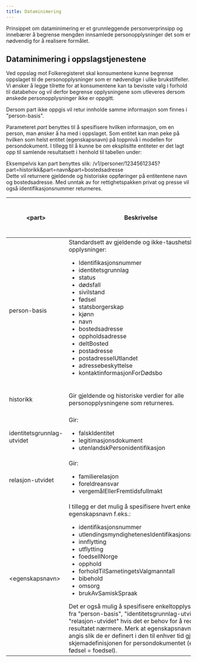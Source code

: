 ```yaml
---
title: Dataminimering
---
```


Prinsippet om dataminimering er et grunnleggende personverprinsipp og innebærer å begrense mengden innsamlede personopplysninger det som er nødvendig for å realisere formålet.

## Dataminimering i oppslagstjenestene
Ved oppslag mot Folkeregisteret skal konsumentene kunne begrense oppslaget til de personopplysninger som er nødvendige i ulike brukstilfeller. Vi ønsker å legge tilrette for at konsumentene kan ta bevisste valg i forhold til databehov og vil derfor begrense opplysningene som utleveres dersom ønskede personopplysninger ikke er oppgitt.

Dersom part ikke oppgis vil retur innholde samme informasjon som finnes i "person-basis".

Parameteret *part* benyttes til å spesifisere hvilken informasjon, om en person, man ønsker å ha med i oppslaget. Som entitet kan man peke på hvilken som helst entitet (egenskapsnavn) på toppnivå i modellen for persondokument. I tillegg til å kunne be om eksplisitte entiteter er det lagt opp til samlende resultatsett i henhold til tabellen under:

Eksempelvis kan part benyttes slik: /v1/personer/12345612345?part=historikk&part=navn&part=bostedsadresse <br>  Dette vil returnere gjeldende og historiske oppføringer på entitentene navn og bostedsadresse. Med unntak av for rettighetspakken privat og presse vil også identifikasjonsnummer returneres.  


| <part\> | Beskrivelse | Offentlig og privat virksomhet med hjemmel | Offentlig virksomhet uten hjemmel | Privat virksomhet uten hjemmel | Privat virksomhet | Finans | Presse|
|---------|------------|------------|------------|------------|------------|------------|------------|
| person-basis | Standardsett av gjeldende og ikke-taushetsbelagte opplysninger: <ul><li>Identifikasjonsnummer</li><li>identitetsgrunnlag</li><li>status</li><li>dødsfall</li><li>sivilstand</li><li>fødsel</li><li>statsborgerskap</li><li>kjønn</li><li>navn</li><li>bostedsadresse</li><li>oppholdsadresse</li><li>deltBosted</li><li>postadresse</li><li>postadresseIUtlandet</li><li>adressebeskyttelse</li><li>kontaktinformasjonForDødsbo</li></ul> | Ja | Ja | Ja |Ja Bortsett fra Identifikasjonsnummer - denne må eksplisitt defineres ("part=identifikasjonsnummer", se <egenskapsnavn> nedenfor) | Ja | Ja Bortsett fra Identifikasjonsnummer - denne må eksplisitt defineres ("part=identifikasjonsnummer", se <egenskapsnavn> nedenfor) |
| historikk | Gir gjeldende og historiske verdier for alle personopplysningene som returneres. | Ja | Ja, for identifikasjonsnummer, adresser og navn | Ja, for identifikasjonsnummer, adresser og navn | Ja, for identifikasjonsnummer, adresser og navn| Ja, for identifikasjonsnummer, adresser, navn og sivilstand | Ja, for identifikasjonsnummer, adresser og navn |
| identitetsgrunnlag-utvidet | Gir: <ul><li>falskIdentitet</li><li>legitimasjonsdokument</li><li>utenlandskPersonidentifikasjon</ul></li> | Ja | Nei | Nei | Nei| Ja | Nei |
| relasjon-utvidet | Gir: <ul><li>familierelasjon</li><li>foreldreansvar</li><li>vergemålEllerFremtidsfullmakt</ul></li> | Ja | Kun vergemålEllerFremtidsfullmakt | Kun vergemålEllerFremtidsfullmakt | Kun vergemålEllerFremtidsfullmakt | Ja | Kun vergemålEllerFremtidsfullmakt |
| <egenskapsnavn\> | I tillegg er det mulig å spesifisere hvert enkelt egenskapsnavn f.eks.: <ul><li>identifikasjonsnummer</li><li>utlendingsmyndighetenesIdentifikasjonsnummer</li><li>innflytting</li><li>utflytting</li><li>foedselINorge</li><li>opphold</li><li>forholdTilSametingetsValgmanntall</li><li>bibehold</li><li>omsorg</li><li>brukAvSamiskSpraak</ul></li> Det er også mulig å spesifisere enkeltopplysningene fra "person-basis", "identitetsgrunnlag-utvidet" og "relasjon-utvidet" hvis det er behov for å redusere resultatet nærmere. Merk at egenskapsnavnene må angis slik de er definert i den til enhver tid gjeldende skjemadefinisjonen for persondokumentet (eks: fødsel = foedsel). | Ja | Ja, men avhengig av at opplysningen er tilgjengelig i rettighetspakken | Ja, men avhengig av at opplysningen er tilgjengelig i rettighetspakken/ | Ja, men avhengig av at opplysningen er tilgjengelig i rettighetspakken| Ja, men avhengig av at opplysningen er tilgjengelig i rettighetspakken| Ja, men avhengig av at opplysningen er tilgjengelig i rettighetspakken|
